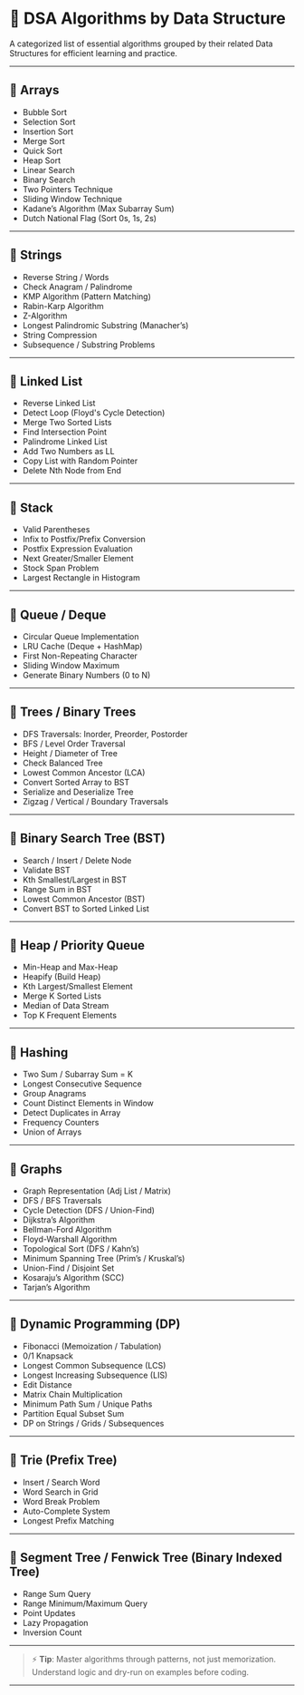 # 📘 DSA Algorithms by Data Structure

A categorized list of essential algorithms grouped by their related Data Structures for efficient learning and practice.

---

## 📌 Arrays
- Bubble Sort
- Selection Sort
- Insertion Sort
- Merge Sort
- Quick Sort
- Heap Sort
- Linear Search
- Binary Search
- Two Pointers Technique
- Sliding Window Technique
- Kadane’s Algorithm (Max Subarray Sum)
- Dutch National Flag (Sort 0s, 1s, 2s)

---

## 📌 Strings
- Reverse String / Words
- Check Anagram / Palindrome
- KMP Algorithm (Pattern Matching)
- Rabin-Karp Algorithm
- Z-Algorithm
- Longest Palindromic Substring (Manacher’s)
- String Compression
- Subsequence / Substring Problems

---

## 📌 Linked List
- Reverse Linked List
- Detect Loop (Floyd's Cycle Detection)
- Merge Two Sorted Lists
- Find Intersection Point
- Palindrome Linked List
- Add Two Numbers as LL
- Copy List with Random Pointer
- Delete Nth Node from End

---

## 📌 Stack
- Valid Parentheses
- Infix to Postfix/Prefix Conversion
- Postfix Expression Evaluation
- Next Greater/Smaller Element
- Stock Span Problem
- Largest Rectangle in Histogram

---

## 📌 Queue / Deque
- Circular Queue Implementation
- LRU Cache (Deque + HashMap)
- First Non-Repeating Character
- Sliding Window Maximum
- Generate Binary Numbers (0 to N)

---

## 📌 Trees / Binary Trees
- DFS Traversals: Inorder, Preorder, Postorder
- BFS / Level Order Traversal
- Height / Diameter of Tree
- Check Balanced Tree
- Lowest Common Ancestor (LCA)
- Convert Sorted Array to BST
- Serialize and Deserialize Tree
- Zigzag / Vertical / Boundary Traversals

---

## 📌 Binary Search Tree (BST)
- Search / Insert / Delete Node
- Validate BST
- Kth Smallest/Largest in BST
- Range Sum in BST
- Lowest Common Ancestor (BST)
- Convert BST to Sorted Linked List

---

## 📌 Heap / Priority Queue
- Min-Heap and Max-Heap
- Heapify (Build Heap)
- Kth Largest/Smallest Element
- Merge K Sorted Lists
- Median of Data Stream
- Top K Frequent Elements

---

## 📌 Hashing
- Two Sum / Subarray Sum = K
- Longest Consecutive Sequence
- Group Anagrams
- Count Distinct Elements in Window
- Detect Duplicates in Array
- Frequency Counters
- Union of Arrays

---

## 📌 Graphs
- Graph Representation (Adj List / Matrix)
- DFS / BFS Traversals
- Cycle Detection (DFS / Union-Find)
- Dijkstra’s Algorithm
- Bellman-Ford Algorithm
- Floyd-Warshall Algorithm
- Topological Sort (DFS / Kahn’s)
- Minimum Spanning Tree (Prim’s / Kruskal’s)
- Union-Find / Disjoint Set
- Kosaraju’s Algorithm (SCC)
- Tarjan’s Algorithm

---

## 📌 Dynamic Programming (DP)
- Fibonacci (Memoization / Tabulation)
- 0/1 Knapsack
- Longest Common Subsequence (LCS)
- Longest Increasing Subsequence (LIS)
- Edit Distance
- Matrix Chain Multiplication
- Minimum Path Sum / Unique Paths
- Partition Equal Subset Sum
- DP on Strings / Grids / Subsequences

---

## 📌 Trie (Prefix Tree)
- Insert / Search Word
- Word Search in Grid
- Word Break Problem
- Auto-Complete System
- Longest Prefix Matching

---

## 📌 Segment Tree / Fenwick Tree (Binary Indexed Tree)
- Range Sum Query
- Range Minimum/Maximum Query
- Point Updates
- Lazy Propagation
- Inversion Count

---

> ⚡ **Tip**: Master algorithms through patterns, not just memorization. Understand logic and dry-run on examples before coding.

---
